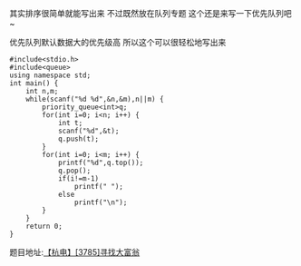 


其实排序很简单就能写出来
不过既然放在队列专题
这个还是来写一下优先队列吧~

优先队列默认数据大的优先级高
所以这个可以很轻松地写出来

```
#include<stdio.h>
#include<queue>
using namespace std;
int main() {
	int n,m;
	while(scanf("%d %d",&n,&m),n||m) {
		priority_queue<int>q;
		for(int i=0; i<n; i++) {
			int t;
			scanf("%d",&t);
			q.push(t);
		}
		for(int i=0; i<m; i++) {
			printf("%d",q.top());
			q.pop();
			if(i!=m-1)
				printf(" ");
			else
				printf("\n");
		}
	}
	return 0;
}

```


题目地址:[【杭电】[3785]寻找大富翁](http://acm.hdu.edu.cn/showproblem.php?pid=3785)